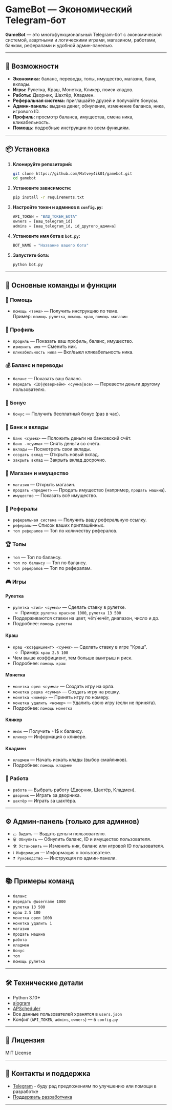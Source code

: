 # GameBot — Экономический Telegram-бот

**GameBot** — это многофункциональный Telegram-бот с экономической системой, азартными и логическими играми, магазином, работами, банком, рефералами и удобной админ-панелью.

---

## 🚀 Возможности

- **Экономика:** баланс, переводы, топы, имущество, магазин, банк, вклады.
- **Игры:** Рулетка, Краш, Монетка, Кликер, поиск кладов.
- **Работы:** Дворник, Шахтёр, Кладмен.
- **Реферальная система:** приглашайте друзей и получайте бонусы.
- **Админ-панель:** выдача денег, обнуление, изменение баланса, ника, игрового ID.
- **Профиль:** просмотр баланса, имущества, смена ника, кликабельность.
- **Помощь:** подробные инструкции по всем функциям.

---

## 📦 Установка

1. **Клонируйте репозиторий:**
   ```sh
   git clone https://github.com/Matvey4ik01/gamebot.git
   cd gamebot

   ```

2. **Установите зависимости:**
   ```sh
   pip install -r requirements.txt
   ```

3. **Настройте токен и админов в `config.py`:**
   ```python
   API_TOKEN = "ВАШ_ТОКЕН_БОТА"
   owners = [ваш_telegram_id]
   admins = [ваш_telegram_id, id_другого_админа]
   ```

4. **Установите имя бота в `bot.py`:**
   ```python
   BOT_NAME = "Название вашего бота"
   ```

5. **Запустите бота:**
   ```sh
   python bot.py
   ```

---

## 📝 Основные команды и функции

### 📖 Помощь

- `помощь <тема>` — Получить инструкцию по теме.  
  Пример: `помощь рулетка`, `помощь краш`, `помощь магазин`

### 👤 Профиль

- `профиль` — Показать ваш профиль, баланс, имущество.
- `изменить имя` — Сменить ник.
- `кликабельность ника` — Вкл/выкл кликабельность ника.

### 💰 Баланс и переводы

- `баланс` — Показать ваш баланс.
- `передать <ID|@юзернейм> <сумма|все>` — Перевести деньги другому пользователю.

### 🎁 Бонус

- `бонус` — Получить бесплатный бонус (раз в час).

### 🏦 Банк и вклады

- `банк <сумма>` — Положить деньги на банковский счёт.
- `банк -<сумма>` — Снять деньги со счёта.
- `вклады` — Посмотреть свои вклады.
- `создать вклад` — Открыть новый вклад.
- `закрыть вклад` — Закрыть вклад досрочно.

### 🛒 Магазин и имущество

- `магазин` — Открыть магазин.
- `продать <предмет>` — Продать имущество (например, `продать машина`).
- `имущество` — Показать всё имущество.

### 👥 Рефералы

- `реферальная система` — Получить вашу реферальную ссылку.
- `рефералы` — Список ваших приглашённых.
- `топ рефералов` — Топ по количеству рефералов.

### 🏆 Топы

- `топ` — Топ по балансу.
- `топ по балансу` — Топ по балансу.
- `топ рефералов` — Топ по рефералам.

### 🎮 Игры

#### Рулетка

- `рулетка <тип> <сумма>` — Сделать ставку в рулетке.
  - Пример: `рулетка красное 1000`, `рулетка 13 500`
- Поддерживаются ставки на цвет, чёт/нечёт, диапазон, число и др.
- Подробнее: `помощь рулетка`

#### Краш

- `краш <коэффициент> <сумма>` — Сделать ставку в игре "Краш".
  - Пример: `краш 2.5 100`
- Чем выше коэффициент, тем больше выигрыш и риск.
- Подробнее: `помощь краш`

#### Монетка

- `монетка орел <сумма>` — Создать игру на орла.
- `монетка решка <сумма>` — Создать игру на решку.
- `монетка <номер>` — Принять игру по номеру.
- `монетка удалить <номер>` — Удалить свою игру (если не принята).
- Подробнее: `помощь монетка`

#### Кликер

- `жмак` — Получить +1$ к балансу.
- `кликер` — Информация о кликере.

#### Кладмен

- `кладмен` — Начать искать клады (выбор смайликов).
- Подробнее: `помощь кладмен`

### 💼 Работа

- `работа` — Выбрать работу (Дворник, Шахтёр, Кладмен).
- `дворник` — Играть за дворника.
- `шахтёр` — Играть за шахтёра.

---

## ⚙️ Админ-панель (только для админов)

- `💵 Выдать` — Выдать деньги пользователю.
- `🗑️ Обнулить` — Обнулить баланс, ID и имущество пользователя.
- `🛠️ Установить` — Изменить ник, баланс или игровой ID пользователя.
- `ℹ️ Информация` — Информация о пользователе.
- `❓ Руководство` — Инструкция по админ-панели.

---

## 📚 Примеры команд

- `баланс`
- `передать @username 1000`
- `рулетка 13 500`
- `краш 2.5 100`
- `монетка орел 1000`
- `монетка удалить 1`
- `магазин`
- `продать машина`
- `работа`
- `кладмен`
- `бонус`
- `топ`
- `помощь рулетка`

---

## 🛠️ Технические детали

- Python 3.10+
- [aiogram](https://github.com/aiogram/aiogram)
- [APScheduler](https://apscheduler.readthedocs.io/)
- Все данные пользователей хранятся в `users.json`
- Конфиг (`API_TOKEN`, `admins`, `owners`) — в `config.py`

---

## 📄 Лицензия

MIT License

---

## 🤝 Контакты и поддержка

- [Telegram](https://t.me/matvey4ik01) - буду рад предложениям по улучшению или помощи в разработке
- [Поддержать разработчика](https://yoomoney.ru/to/4100117904431053)

---
